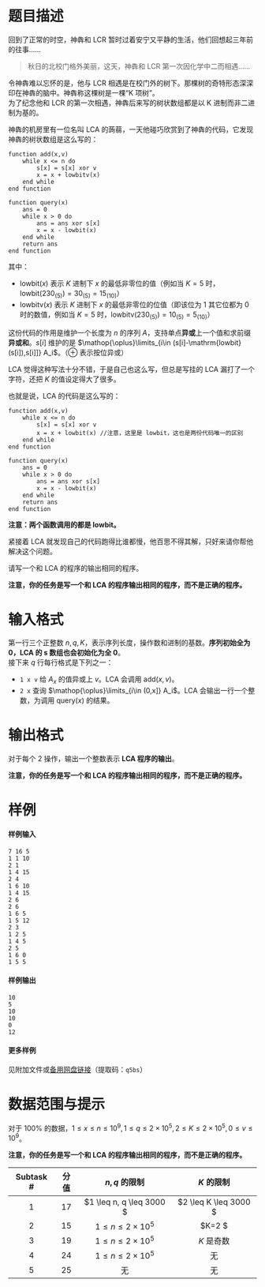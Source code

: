 
# 题目描述

回到了正常的时空，神犇和 LCR 暂时过着安宁又平静的生活，他们回想起三年前的往事……

> 秋日的北校门格外美丽，这天，神犇和 LCR 第一次因化学中二而相遇……

令神犇难以忘怀的是，他与 LCR 相遇是在校门外的树下。那棵树的奇特形态深深印在神犇的脑中。神犇称这棵树是一棵“K 项树”。  
为了纪念他和 LCR 的第一次相遇，神犇后来写的树状数组都是以 K 进制而非二进制为基的。

神犇的机房里有一位名叫 LCA 的蒟蒻，一天他碰巧欣赏到了神犇的代码，它发现神犇的树状数组是这么写的：  

```
function add(x,v)
    while x <= n do
        s[x] = s[x] xor v
        x = x + lowbitv(x)
    end while
end function

function query(x)
    ans = 0
    while x > 0 do
        ans = ans xor s[x]
        x = x - lowbit(x)
    end while
    return ans
end function
```
其中：
* $\mathrm{lowbit}(x)$ 表示 $K$ 进制下 $x$ 的最低非零位的值（例如当 $K=5$ 时，$\mathrm{lowbit}(230_{(5)})=30_{(5)}=15_{(10)}$）
* $\mathrm{lowbitv}(x)$ 表示 $K$ 进制下 $x$ 的最低非零位的位值（即该位为 1 其它位都为 0 时的数值，例如当 $K=5$ 时，$\mathrm{lowbitv}(230_{(5)})=10_{(5)}=5_{(10)}$）

这份代码的作用是维护一个长度为 $n$ 的序列 $A$，支持单点**异或**上一个值和求前缀**异或和**。$s[i]$ 维护的是 $\mathop{\oplus}\limits_{i\in (s[i]-\mathrm{lowbit}(s[i]),s[i]]} A_i$。（$\oplus$ 表示按位异或）

LCA 觉得这种写法十分不错，于是自己也这么写，但总是写挂的 LCA 漏打了一个字符，还把 $K$ 的值设定得大了很多。

也就是说，LCA 的代码是这么写的：
```
function add(x,v)
    while x <= n do
        s[x] = s[x] xor v
        x = x + lowbit(x) //注意，这里是 lowbit，这也是两份代码唯一的区别
    end while
end function

function query(x)
    ans = 0
    while x > 0 do
        ans = ans xor s[x]
        x = x - lowbit(x)
    end while
    return ans
end function
```
**注意：两个函数调用的都是 $\mathrm{lowbit}$。**

紧接着 LCA 就发现自己的代码跑得比谁都慢，他百思不得其解，只好来请你帮他解决这个问题。

请写一个和 LCA 的程序的输出相同的程序。

**注意，你的任务是写一个和 LCA 的程序输出相同的程序，而不是正确的程序。**

# 输入格式

第一行三个正整数 $n,q,K$，表示序列长度，操作数和进制的基数。**序列初始全为 0，LCA 的 s 数组也会初始化为全 0**。  
接下来 $q$ 行每行格式是下列之一：  
* $\texttt{1 x v}$ 给 $A_x$ 的值异或上 $v$。LCA 会调用 $\mathrm{add}(x,v)$。
* $\texttt{2 x}$ 查询 $\mathop{\oplus}\limits_{i\in (0,x]} A_i$。LCA 会输出一行一个整数，为调用 $\mathrm{query}(x)$ 的结果。


# 输出格式

对于每个 2 操作，输出一个整数表示 **LCA 程序的输出**。

**注意，你的任务是写一个和 LCA 的程序输出相同的程序，而不是正确的程序。**

# 样例

#### 样例输入
```plain
7 16 5
1 1 10
2 1
1 4 15
2 4
1 6 10
1 4 15
2 6
2 6
1 6 5
1 5 12
2 3
1 2 5
1 4 5
2 5
1 6 0
1 5 5
```

#### 样例输出
```plain
10
5
10
10
0
12
```

#### 更多样例
见附加文件或[备用网盘链接](https://pan.baidu.com/s/1bo2ydeJ)（提取码：`q5bs`）

# 数据范围与提示

对于 $100\%$ 的数据，$1\leq x\leq n\leq 10^9,1\leq q\leq 2\times 10^5,2\leq K\leq 2\times 10^5,0\leq v\leq 10^9$。

**注意，你的任务是写一个和 LCA 的程序输出相同的程序，而不是正确的程序。**

<!-- BEGIN: Migrated markdown table -->

| Subtask # | 分值 | $n,q$ 的限制 | $K$ 的限制 |
|:-:|:-:|:-:|:-:|
| 1 | $17$ | $1 \leq n, q \leq 3000 $ | $2 \leq K \leq 3000 $ |
| 2 | $15$ | $1 \leq n \leq 2\times 10^5$ | $K=2 $ |
| 3 | $19$ | $1 \leq n \leq 2\times 10^5$ | $K$ 是奇数 |
| 4 | $24$ | $1 \leq n \leq 2\times 10^5$ | 无 |
| 5 | $25$ | 无 | 无 |

<!-- Migrated from original HTML table:
<table class='ui table'>
    <thead>
        <tr>
            <th style='text-align: center'>Subtask #</th>
            <th style='text-align: center'> 分值 </th>
            <th style='text-align: center'> $n,q$ 的限制 </th>
            <th style='text-align: center'> $K$ 的限制 </th>
        </tr>
    </thead>
    <tbody>
        <tr>
            <td style='text-align: center; border-right: rgba(34, 36, 38, 0.1) 1px solid;'>1</td>
            <td style='text-align: center; border-right: rgba(34, 36, 38, 0.1) 1px solid;'> $17$ </td>
            <td style='text-align: center; border-right: rgba(34, 36, 38, 0.1) 1px solid;'> $1 \leq n, q \leq 3000 $ </td>
            <td style='text-align: center'> $2 \leq K \leq 3000 $ </td>
        </tr>
        <tr>
            <td style='text-align: center; border-right: rgba(34, 36, 38, 0.1) 1px solid;'>2</td>
            <td style='text-align: center; border-right: rgba(34, 36, 38, 0.1) 1px solid;'> $15$ </td>
            <td style='text-align: center; border-right: rgba(34, 36, 38, 0.1) 1px solid;' rowspan='3'> $1 \leq n \leq 2\times 10^5$ </td>
            <td style='text-align: center' rowspan='1'> $K=2 $ </td>
        </tr>
        <tr>
            <td style='text-align: center; border-right: rgba(34, 36, 38, 0.1) 1px solid;'>3</td>
            <td style='text-align: center; border-right: rgba(34, 36, 38, 0.1) 1px solid;'> $19$ </td>
            <td style='text-align: center' rowspan='1'> $K$ 是奇数 </td>
        </tr>
        <tr>
            <td style='text-align: center; border-right: rgba(34, 36, 38, 0.1) 1px solid;'>4</td>
            <td style='text-align: center; border-right: rgba(34, 36, 38, 0.1) 1px solid;'> $24$ </td>
            <td style='text-align: center' rowspan = '2'> 无 </td>
        </tr>
        <tr>
            <td style='text-align: center; border-right: rgba(34, 36, 38, 0.1) 1px solid;'>5</td>
            <td style='text-align: center; border-right: rgba(34, 36, 38, 0.1) 1px solid;'> $25$ </td>
            <td style='text-align: center; border-right: rgba(34, 36, 38, 0.1) 1px solid;' rowspan='1'> 无 </td>
        </tr>
    </tbody>
</table>
-->

<!-- END: Migrated markdown table -->

